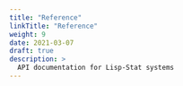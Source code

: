 ```yaml
---
title: "Reference"
linkTitle: "Reference"
weight: 9
date: 2021-03-07
draft: true
description: >
  API documentation for Lisp-Stat systems
---
```

